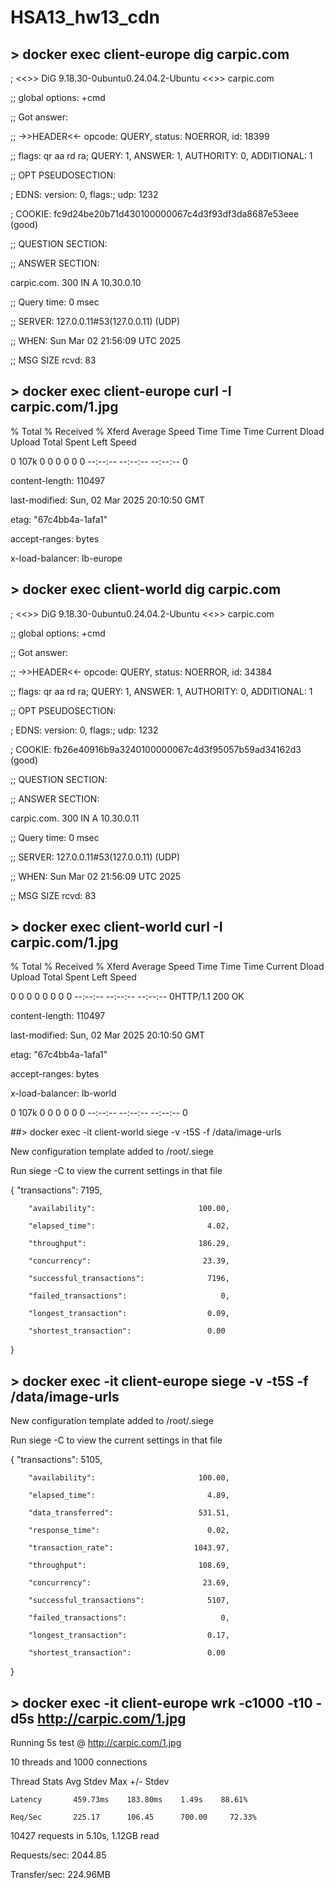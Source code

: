 #      HSA13_hw13_cdn




## > docker exec client-europe dig carpic.com  



; <<>> DiG 9.18.30-0ubuntu0.24.04.2-Ubuntu <<>> carpic.com

;; global options: +cmd

;; Got answer:

;; ->>HEADER<<- opcode: QUERY, status: NOERROR, id: 18399

;; flags: qr aa rd ra; QUERY: 1, ANSWER: 1, AUTHORITY: 0, ADDITIONAL: 1


;; OPT PSEUDOSECTION:

; EDNS: version: 0, flags:; udp: 1232

; COOKIE: fc9d24be20b71d430100000067c4d3f93df3da8687e53eee (good)

;; QUESTION SECTION:


;; ANSWER SECTION:

carpic.com.             300     IN      A       10.30.0.10


;; Query time: 0 msec

;; SERVER: 127.0.0.11#53(127.0.0.11) (UDP)

;; WHEN: Sun Mar 02 21:56:09 UTC 2025

;; MSG SIZE  rcvd: 83




## > docker exec client-europe curl -I carpic.com/1.jpg  



  % Total    % Received % Xferd  Average   Speed   Time    Time     Time  Current
                                   Dload  Upload   Total   Spent    Left  Speed
                                 
  0  107k    0     0    0     0      0      0 --:--:-- --:--:-- --:--:--     0
  
content-length: 110497

last-modified: Sun, 02 Mar 2025 20:10:50 GMT

etag: "67c4bb4a-1afa1"

accept-ranges: bytes

x-load-balancer: lb-europe



## > docker exec client-world dig carpic.com  


; <<>> DiG 9.18.30-0ubuntu0.24.04.2-Ubuntu <<>> carpic.com

;; global options: +cmd

;; Got answer:

;; ->>HEADER<<- opcode: QUERY, status: NOERROR, id: 34384

;; flags: qr aa rd ra; QUERY: 1, ANSWER: 1, AUTHORITY: 0, ADDITIONAL: 1


;; OPT PSEUDOSECTION:

; EDNS: version: 0, flags:; udp: 1232

; COOKIE: fb26e40916b9a3240100000067c4d3f95057b59ad34162d3 (good)

;; QUESTION SECTION:


;; ANSWER SECTION:

carpic.com.             300     IN      A       10.30.0.11


;; Query time: 0 msec

;; SERVER: 127.0.0.11#53(127.0.0.11) (UDP)

;; WHEN: Sun Mar 02 21:56:09 UTC 2025

;; MSG SIZE  rcvd: 83





## > docker exec client-world curl -I carpic.com/1.jpg 



  % Total    % Received % Xferd  Average   Speed   Time    Time     Time  Current
                                   Dload  Upload   Total   Spent    Left  Speed
                                 
  0     0    0     0    0     0      0      0 --:--:-- --:--:-- --:--:--     0HTTP/1.1 200 OK
  
content-length: 110497

last-modified: Sun, 02 Mar 2025 20:10:50 GMT

etag: "67c4bb4a-1afa1"

accept-ranges: bytes

x-load-balancer: lb-world


  0  107k    0     0    0     0      0      0 --:--:-- --:--:-- --:--:--     0
  


  

##> docker exec -it client-world siege -v -t5S -f /data/image-urls



New configuration template added to /root/.siege

Run siege -C to view the current settings in that file


{       "transactions":                         7195,

        "availability":                       100.00,
        
        "elapsed_time":                         4.02,
        
        "throughput":                         186.29,
        
        "concurrency":                         23.39,
        
        "successful_transactions":              7196,
        
        "failed_transactions":                     0,
        
        "longest_transaction":                  0.09,
        
        "shortest_transaction":                 0.00
        
}



## > docker exec -it client-europe siege -v -t5S -f /data/image-urls



New configuration template added to /root/.siege

Run siege -C to view the current settings in that file


{       "transactions":                         5105,

        "availability":                       100.00,
        
        "elapsed_time":                         4.89,
        
        "data_transferred":                   531.51,
        
        "response_time":                        0.02,
        
        "transaction_rate":                  1043.97,
        
        "throughput":                         108.69,
        
        "concurrency":                         23.69,
        
        "successful_transactions":              5107,
        
        "failed_transactions":                     0,
        
        "longest_transaction":                  0.17,
        
        "shortest_transaction":                 0.00
        
}


## > docker exec -it client-europe wrk -c1000 -t10 -d5s http://carpic.com/1.jpg

Running 5s test @ http://carpic.com/1.jpg

  10 threads and 1000 connections
  
  Thread Stats      Avg        Stdev       Max   +/- Stdev
  
    Latency       459.73ms    183.80ms    1.49s    88.61%
    
    Req/Sec       225.17      106.45      700.00     72.33%
    
  10427 requests in 5.10s, 1.12GB read
  
Requests/sec:   2044.85

Transfer/sec:    224.96MB




